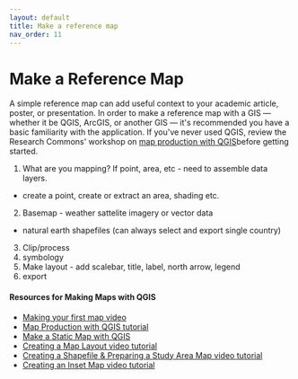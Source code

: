 ```yaml
---
layout: default
title: Make a reference map
nav_order: 11
---
```

# Make a Reference Map
A simple reference map can add useful context to your academic article, poster, or presentation. In order to make a reference map with a GIS — whether it be QGIS, ArcGIS, or another GIS — it's recommended you have a basic familiarity with the application. If you've never used QGIS, review the Research Commons' workshop on [map production with QGIS](https://ubc-library-rc.github.io/gis-intro-qgis/)before getting started.

1. What are you mapping? If point, area, etc - need to assemble data layers. 
 - create a point, create or extract an area, shading etc. 
2. Basemap - weather sattelite imagery or vector data 
 - natural earth shapefiles (can always select and export single country)
3. Clip/process
4. symbology
5. Make layout - add scalebar, title, label, north arrow, legend
6. export 



#### Resources for Making Maps with QGIS
- [Making your first map video](https://www.youtube.com/watch?v=idQvOMWNMGI)
- [Map Production with QGIS tutorial](https://ubc-library-rc.github.io/gis-intro-qgis/)
- [Make a Static Map with QGIS](https://www.youtube.com/watch?v=sD93_VGVXzs)
- [Creating a Map Layout video tutorial](https://www.youtube.com/watch?v=vfC_Ovr-Uhw&list=PLf4nI7H4_hPYgT4vrK4293tvIx7b88-bF&index=5)
- [Creating a Shapefile & Preparing a Study Area Map video tutorial](https://www.youtube.com/watch?v=Y2WoZmNs-kI)
- [Creating an Inset Map video tutorial](https://www.youtube.com/watch?v=cqM5feQyT2A)